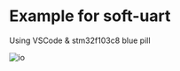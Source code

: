 # Example for soft-uart

Using VSCode & stm32f103c8 blue pill

![io](https://user-images.githubusercontent.com/64005694/221007661-805c36a1-abee-4ca1-90b3-c4223697f844.jpg)
